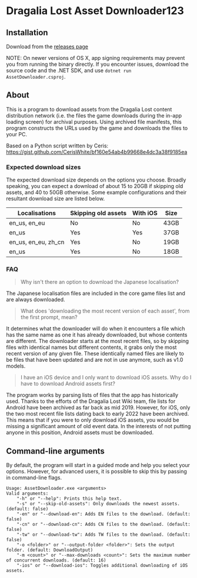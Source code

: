﻿# Dragalia Lost Asset Downloader123

## Installation

Download from the [releases page](https://github.com/SapiensAnatis/AssetDownloader/releases/latest)

NOTE: On newer versions of OS X, app signing requirements may prevent you from running the binary directly. If you encounter issues, download the source code and the .NET SDK, and use `dotnet run AssetDownloader.csproj`.

## About

This is a program to download assets from the Dragalia Lost content distribution network (i.e. the files the game downloads during the in-app loading screen) for archival purposes.
Using archived file manifests, this program constructs the URLs used by the game and downloads the files to your PC.

Based on a Python script written by Ceris: https://gist.github.com/CerisWhite/bf160e54ab4b99668e4dc3a38f9185ea

### Expected download sizes

The expected download size depends on the options you choose. Broadly speaking, you can expect a download of about 15 to 20GB if skipping old assets, and 40 to 50GB otherwise. Some example configurations and their resultant download size are listed below.

| Localisations       | Skipping old assets | With iOS | Size |
|---------------------|---------------------|----------|------|
| en_us, en_eu        | No                  | No       | 43GB |
| en_us               | Yes                 | Yes      | 37GB |
| en_us, en_eu, zh_cn | Yes                 | No       | 19GB |  
| en_us               | Yes                 | No       | 18GB |

### FAQ

> Why isn't there an option to download the Japanese localisation?

The Japanese localisation files are included in the core game files list and are always downloaded.

> What does 'downloading the most recent version of each asset', from the first prompt, mean?

It determines what the downloader will do when it encounters a file which has the same name as one it has already downloaded, but whose contents are different. The downloader starts at the most recent files, so by skipping files with identical names but different contents, it grabs only the most recent version of any given file. These identically named files are likely to be files that have been updated and are not in use anymore, such as v1.0 models.

> I have an iOS device and I only want to download iOS assets. Why do I have to download Android assets first?

The program works by parsing lists of files that the app has historically used. Thanks to the efforts of the Dragalia Lost Wiki team, file lists for Android have been archived as far back as mid 2019. However, for iOS, only the two most recent file lists dating back to early 2022 have been archived. This means that if you were to only download iOS assets, you would be missing a significant amount of old event data. In the interests of not putting anyone in this position, Android assets must be downloaded.

## Command-line arguments

By default, the program will start in a guided mode and help you select your options. However, for advanced users, it is possible to skip this by passing in command-line flags.

```
Usage: AssetDownloader.exe <arguments>
Valid arguments:
    "-h" or "--help": Prints this help text.
    "-s" or "--skip-old-assets": Only downloads the newest assets. (default: false)
    "-en" or "--download-en": Adds EN files to the download. (default: false)
    "-cn" or "--download-cn": Adds CN files to the download. (default: false)
    "-tw" or "--download-tw": Adds TW files to the download. (default: false)
    "-o <folder>" or "--output-folder <folder>": Sets the output folder. (default: DownloadOutput)
    "-m <count>" or "--max-downloads <count>": Sets the maximum number of concurrent downloads. (default: 16)
    "-ios" or "--download-ios": Toggles additional downloading of iOS assets.
```

